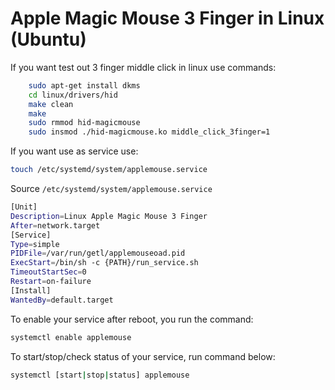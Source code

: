 # Apple Magic Mouse 3 Finger in Linux (Ubuntu)

If you want test out 3 finger middle click in linux use commands:

```bash
    sudo apt-get install dkms
    cd linux/drivers/hid
    make clean
    make
    sudo rmmod hid-magicmouse
    sudo insmod ./hid-magicmouse.ko middle_click_3finger=1
```

If you want use as service use:

```bash
touch /etc/systemd/system/applemouse.service
```

Source `/etc/systemd/system/applemouse.service`

```bash
[Unit]
Description=Linux Apple Magic Mouse 3 Finger
After=network.target
[Service]
Type=simple
PIDFile=/var/run/getl/applemouseoad.pid
ExecStart=/bin/sh -c {PATH}/run_service.sh
TimeoutStartSec=0
Restart=on-failure
[Install]
WantedBy=default.target
```

To enable your service after reboot, you run the command:

```bash
systemctl enable applemouse
```

To start/stop/check status of your service, run command below:

```bash
systemctl [start|stop|status] applemouse
```
